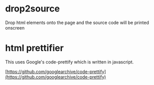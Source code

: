 # drop2source
Drop html elements onto the page and the source code will be printed onscreen

# html prettifier
This uses Google's code-prettify which is written in javascript.

[https://github.com/googlearchive/code-prettify](https://github.com/googlearchive/code-prettify)
